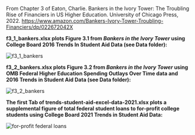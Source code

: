 From Chapter 3 of Eaton, Charlie. Bankers in the Ivory Tower: The Troubling Rise of Financiers in US Higher Education. University of Chicago Press, 2022. https://www.amazon.com/Bankers-Ivory-Tower-Troubling-Financiers/dp/022672042X

**f3_1_bankers.xlsx plots Figure 3.1 from *Bankers in the Ivory Tower* using College Board 2016 Trends In Student Aid Data (see Data folder):**

![f3_1_bankers](https://user-images.githubusercontent.com/6294571/168411157-8bb194db-c36c-4276-863a-2c64dccee618.png)

**f3_2_bankers.xlsx plots Figure 3.2 from *Bankers in the Ivory Tower* using OMB Federal Higher Education Spending Outlays Over Time data and 2016 Trends in Student Aid Data (see Data folder):**

![f3_2_bankers](https://user-images.githubusercontent.com/6294571/168411233-8a185ade-7561-4ac3-9057-843fb4b32aad.png)

**The first Tab of trends-student-aid-excel-data-2021.xlsx plots a supplemental figure of total federal student loans to for-profit college students using College Board 2021 Trends in Student Aid Data:**

![for-profit federal loans](https://user-images.githubusercontent.com/6294571/168511167-c7158a8a-c020-44da-b373-ea32da14bc96.png)

